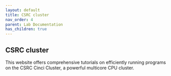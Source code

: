 ```yaml
---
layout: default
title: CSRC cluster 
nav_order: 4
parent: Lab Documentation
has_children: true
---
```


## CSRC cluster

This website offers comprehensive tutorials on efficiently running programs on the CSRC Cinci Cluster, a powerful multicore CPU cluster. 
